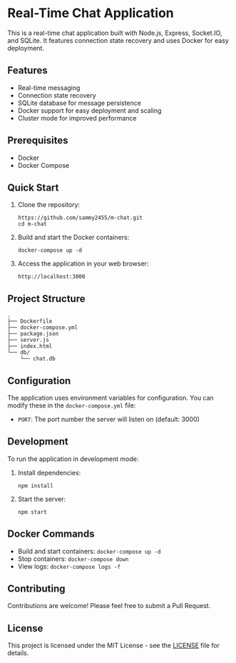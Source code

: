 # Real-Time Chat Application

This is a real-time chat application built with Node.js, Express, Socket.IO, and SQLite. It features connection state recovery and uses Docker for easy deployment.

## Features

- Real-time messaging
- Connection state recovery
- SQLite database for message persistence
- Docker support for easy deployment and scaling
- Cluster mode for improved performance

## Prerequisites

- Docker
- Docker Compose

## Quick Start

1. Clone the repository:
   ```
   https://github.com/sammy2455/m-chat.git
   cd m-chat
   ```

2. Build and start the Docker containers:
   ```
   docker-compose up -d
   ```

3. Access the application in your web browser:
   ```
   http://localhost:3000
   ```

## Project Structure

```
.
├── Dockerfile
├── docker-compose.yml
├── package.json
├── server.js
├── index.html
└── db/
    └── chat.db
```

## Configuration

The application uses environment variables for configuration. You can modify these in the `docker-compose.yml` file:

- `PORT`: The port number the server will listen on (default: 3000)

## Development

To run the application in development mode:

1. Install dependencies:
   ```
   npm install
   ```

2. Start the server:
   ```
   npm start
   ```

## Docker Commands

- Build and start containers: `docker-compose up -d`
- Stop containers: `docker-compose down`
- View logs: `docker-compose logs -f`

## Contributing

Contributions are welcome! Please feel free to submit a Pull Request.

## License

This project is licensed under the MIT License - see the [LICENSE](LICENSE) file for details.
